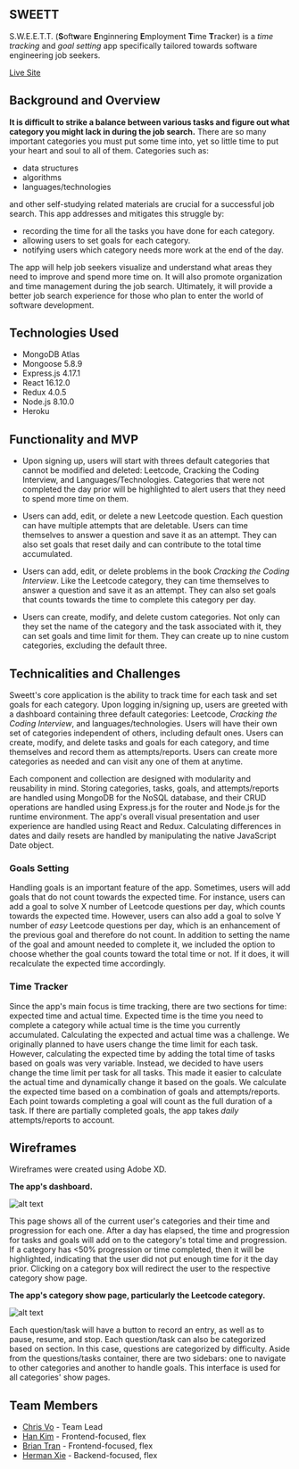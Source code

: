 ## SWEETT

S.W.E.E.T.T. (**S**oft**w**are **E**nginnering **E**mployment **T**ime **T**racker) is a _time tracking_ and _goal setting_ app specifically tailored towards software engineering job seekers. 

[Live Site](https://sweett-gs.herokuapp.com/)

## Background and Overview

**It is difficult to strike a balance between various tasks and figure out what category you might lack in during the job search.** There are so many important categories you must put some time into, yet so little time to put your heart and soul to all of them. Categories such as:
* data structures
* algorithms
* languages/technologies

and other self-studying related materials are crucial for a successful job search. This app addresses and mitigates this struggle by:

* recording the time for all the tasks you have done for each category. 
* allowing users to set goals for each category.
* notifying users which category needs more work at the end of the day.

The app will help job seekers visualize and understand what areas they need to improve and spend more time on. It will also promote organization and time management during the job search. Ultimately, it will provide a better job search experience for those who plan to enter the world of software development.

## Technologies Used
* MongoDB Atlas
* Mongoose 5.8.9
* Express.js 4.17.1
* React 16.12.0
* Redux 4.0.5
* Node.js 8.10.0
* Heroku

## Functionality and MVP

* Upon signing up, users will start with threes default categories that cannot be modified and deleted: Leetcode, Cracking the Coding Interview, and Languages/Technologies. Categories that were not completed the day prior will be highlighted to alert users that they need to spend more time on them.

* Users can add, edit, or delete a new Leetcode question. Each question can have multiple attempts that are deletable. Users can time themselves to answer a question and save it as an attempt. They can also set goals that reset daily and can contribute to the total time accumulated.

* Users can add, edit, or delete problems in the book _Cracking the Coding Interview_. Like the Leetcode category, they can time themselves to answer a question and save it as an attempt. They can also set goals that counts towards the time to complete this category per day.

* Users can create, modify, and delete custom categories. Not only can they set the name of the category and the task associated with it, they can set goals and time limit for them. They can create up to nine custom categories, excluding the default three.

## Technicalities and Challenges

Sweett's core application is the ability to track time for each task and set goals for each category. Upon logging in/signing up, users are greeted with a dashboard containing three default categories: Leetcode, _Cracking the Coding Interview_, and languages/technologies. Users will have their own set of categories independent of others, including default ones. Users can create, modify, and delete tasks and goals for each category, and time themselves and record them as attempts/reports. Users can create more categories as needed and can visit any one of them at anytime. 

Each component and collection are designed with modularity and reusability in mind. Storing categories, tasks, goals, and attempts/reports are handled using MongoDB for the NoSQL database, and their CRUD operations are handled using Express.js for the router and Node.js for the runtime environment. The app's overall visual presentation and user experience are handled using React and Redux. Calculating differences in dates and daily resets are handled by manipulating the native JavaScript Date object.

### Goals Setting

Handling goals is an important feature of the app. Sometimes, users will add goals that do not count towards the expected time. For instance, users can add a goal to solve X number of Leetcode questions per day, which counts towards the expected time. However, users can also add a goal to solve Y number of _easy_ Leetcode questions per day, which is an enhancement of the previous goal and therefore do not count. In addition to setting the name of the goal and amount needed to complete it, we included the option to choose whether the goal counts toward the total time or not. If it does, it will recalculate the expected time accordingly.

### Time Tracker

Since the app's main focus is time tracking, there are two sections for time: expected time and actual time. Expected time is the time you need to complete a category while actual time is the time you currently accumulated. Calculating the expected and actual time was a challenge. We originally planned to have users change the time limit for each task. However, calculating the expected time by adding the total time of tasks based on goals was very variable. Instead, we decided to have users change the time limit per task for all tasks. This made it easier to calculate the actual time and dynamically change it based on the goals. We calculate the expected time based on a combination of goals and attempts/reports. Each point towards completing a goal will count as the full duration of a task. If there are partially completed goals, the app takes _daily_ attempts/reports to account.

## Wireframes

Wireframes were created using Adobe XD.

**The app's dashboard.**

![alt text](https://i.imgur.com/tKDa8kR.png)

This page shows all of the current user's categories and their time and progression for each one. After a day has elapsed, the time and progression for tasks and goals will add on to the category's total time and progression. If a category has <50% progression or time completed, then it will be highlighted, indicating that the user did not put enough time for it the day prior. Clicking on a category box will redirect the user to the respective category show page.







**The app's category show page, particularly the Leetcode category.**

![alt text](https://i.imgur.com/K8MJlMP.png)

Each question/task will have a button to record an entry, as well as to pause, resume, and stop. Each question/task can also be categorized based on section. In this case, questions are categorized by difficulty. Aside from the questions/tasks container, there are two sidebars: one to navigate to other categories and another to handle goals. This interface is used for all categories' show pages.

## Team Members

* [Chris Vo](https://github.com/vochrisk) - Team Lead
* [Han Kim](https://github.com/kimhandole) - Frontend-focused, flex
* [Brian Tran](https://github.com/btran1994) - Frontend-focused, flex
* [Herman Xie](https://github.com/hxie3) - Backend-focused, flex
